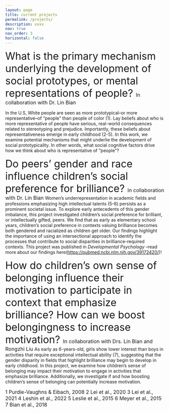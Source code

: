 ```yaml
---
layout: page
title: current projects
permalink: /projects/
description: xxxx
nav: true
nav_order: 3
horizontal: false
---
```

<font size="6"> What is the primary mechanism underlying the development of social prototypes, or mental representations of people? </font>
<font size="3">  In collaboration with Dr. Lin Bian </font>

In the U.S, White people are seen as more prototypical–or more representative–of “people” than people of color (1). Lay beliefs about who is more representative of people have serious, real-world consequences related to stereotyping and prejudice. Importantly, these beliefs about representativeness emerge in early childhood (2-5). In this work, we examine potential mechanisms that might underlie the development of social prototypicality. In other words, what social cognitive factors drive how we think about who is representative of “people”? 

<font size="6">  Do peers’ gender and race influence children’s social preference for brilliance? </font>
<font size="3">  In collaboration with Dr. Lin Bian </font>
Women’s underrepresentation in academic fields and professions emphasizing high intellectual talents (5-6) persists as a prominent societal issue. To explore early antecedents of this gender imbalance, this project investigated children’s social preference for brilliant, or intellectually gifted, peers. We find that as early as elementary school years, children’s social preference in contexts valuing brilliance becomes both gendered and racialized as children get older. Our findings highlight the importance of using an intersectional approach to identify the processes that contribute to social disparities in brilliance-required contexts. This project was published in <em> Developmental Psychology </em>–read more about our findings here(https://pubmed.ncbi.nlm.nih.gov/39172420/)!

<font size="6">  How do children’s own sense of belonging influence their motivation to participate in context that emphasize brilliance? How can we boost belongingness to increase motivation?  </font>
<font size="3">  In collaboration with Drs. Lin Bian and Rongzhi Liu </font>
As early as 6-years-old, girls show lower interest than boys in activities that require exceptional intellectual ability (7), suggesting that the gender disparity in fields that highlight brilliance may begin to develop in early childhood.  In this project, we examine how children’s sense of belonging may impact their motivation to engage in activities that emphasize brilliance. Additionally, we investigate if and how boosting children’s sense of belonging can potentially increase motivation. 

<font size="3">  
1 Purdie-Vaughns & Eibach, 2008
2 Lei et al., 2020
3 Lei et al., 2021
4 Leshin et al., 2022
5 Leslie et al., 2015
6 Meyer et al., 2015
7 Bian et al., 2018
 </font>
